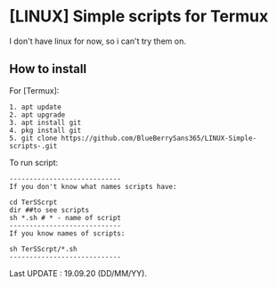 # [LINUX] Simple scripts for Termux
I don't have linux for now, so i can't try them on.

## How to install
For [Termux]:
```
1. apt update
2. apt upgrade
3. apt install git
4. pkg install git
5. git clone https://github.com/BlueBerrySans365/LINUX-Simple-scripts-.git
```

To run script:
```
----------------------------
If you don't know what names scripts have:

cd TerSScrpt
dir ##to see scripts
sh *.sh # * - name of script
----------------------------
If you know names of scripts:

sh TerSScrpt/*.sh
----------------------------
```
Last UPDATE : 19.09.20 (DD/MM/YY).


